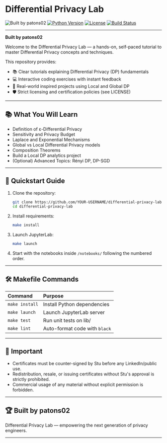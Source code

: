 # Differential Privacy Lab

![Built by patons02](https://img.shields.io/badge/Built%20by-patons02-brightgreen)
[![Python Version](https://img.shields.io/badge/python-3.10%2B-blue)](https://www.python.org/)
[![License](https://img.shields.io/badge/license-Restricted-lightgrey)](LICENSE)
[![Build Status](https://github.com/YOUR-USERNAME/differential-privacy-lab/actions/workflows/ci.yml/badge.svg)](https://github.com/YOUR-USERNAME/differential-privacy-lab/actions)

---
**Built by patons02**

Welcome to the Differential Privacy Lab — a hands-on, self-paced tutorial to master Differential Privacy concepts and techniques.

This repository provides:
- 📚 Clear tutorials explaining Differential Privacy (DP) fundamentals
- 💻 Interactive coding exercises with instant feedback
- 🧪 Real-world inspired projects using Local and Global DP
- 🛡️ Strict licensing and certification policies (see LICENSE)

---

## 📚 What You Will Learn
- Definition of ε-Differential Privacy
- Sensitivity and Privacy Budget
- Laplace and Exponential Mechanisms
- Global vs Local Differential Privacy models
- Composition Theorems
- Build a Local DP analytics project
- (Optional) Advanced Topics: Rényi DP, DP-SGD

---

## 🚀 Quickstart Guide

1. Clone the repository:

    ```bash
    git clone https://github.com/YOUR-USERNAME/differential-privacy-lab.git
    cd differential-privacy-lab
    ```

2. Install requirements:

    ```bash
    make install
    ```

3. Launch JupyterLab:

    ```bash
    make launch
    ```

4. Start with the notebooks inside `/notebooks/` following the numbered order.

---

## 🛠️ Makefile Commands

| Command | Purpose |
|:--------|:--------|
| `make install` | Install Python dependencies |
| `make launch` | Launch JupyterLab server |
| `make test` | Run unit tests on lib/ |
| `make lint` | Auto-format code with `black` |

---

## 🔖 Important

- Certificates must be counter-signed by Stu before any LinkedIn/public use.
- Redistribution, resale, or issuing certificates without Stu's approval is strictly prohibited.
- Commercial usage of any material without explicit permission is forbidden.

---

## 🏆 Built by patons02
Differential Privacy Lab — empowering the next generation of privacy engineers.

---
